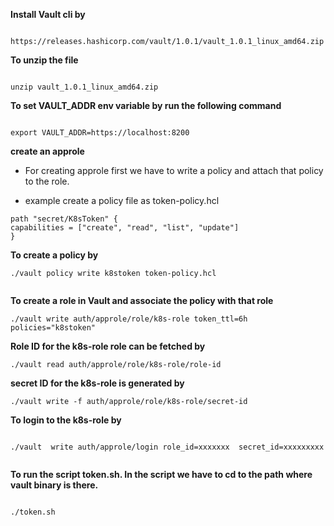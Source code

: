 **Install Vault cli by**

```

https://releases.hashicorp.com/vault/1.0.1/vault_1.0.1_linux_amd64.zip

```

**To unzip the file**

```

unzip vault_1.0.1_linux_amd64.zip

```

**To set VAULT_ADDR env variable by run the following command**

```

export VAULT_ADDR=https://localhost:8200

```
**create an approle**

* For creating approle first we have to write a policy and attach that policy to the role.

 * example create a policy file as token-policy.hcl
 
 ```
 path "secret/K8sToken" {
 capabilities = ["create", "read", "list", "update"]
 }
 ```
**To create a policy by**
  
```
./vault policy write k8stoken token-policy.hcl
      
```
**To create a role in Vault and associate the policy with that role**

```
./vault write auth/approle/role/k8s-role token_ttl=6h policies="k8stoken"

```
**Role ID for the k8s-role role can be fetched by**

```
./vault read auth/approle/role/k8s-role/role-id

```
**secret ID for the k8s-role is generated by**

```
./vault write -f auth/approle/role/k8s-role/secret-id

```
**To login to the k8s-role by**

   ```

   ./vault  write auth/approle/login role_id=xxxxxxx  secret_id=xxxxxxxxx


   ```
    
**To run the script token.sh. In the script we have to cd to the path where vault binary is there.**

   ```
  
   ./token.sh

   ```


